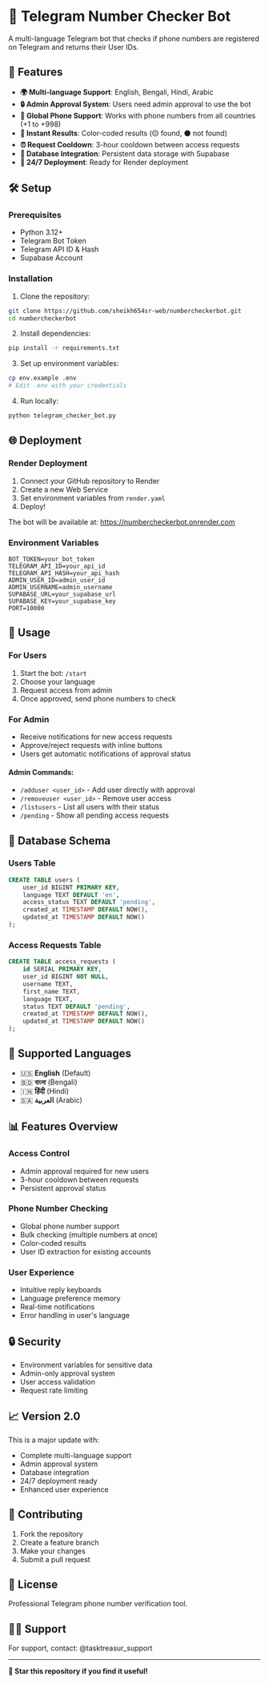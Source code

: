 # 📱 Telegram Number Checker Bot

A multi-language Telegram bot that checks if phone numbers are registered on Telegram and returns their User IDs.

## 🌟 Features

- **🌍 Multi-language Support**: English, Bengali, Hindi, Arabic
- **🔒 Admin Approval System**: Users need admin approval to use the bot
- **📱 Global Phone Support**: Works with phone numbers from all countries (+1 to +998)
- **🎯 Instant Results**: Color-coded results (🟡 found, ⚫ not found)
- **⏰ Request Cooldown**: 3-hour cooldown between access requests
- **💾 Database Integration**: Persistent data storage with Supabase
- **🚀 24/7 Deployment**: Ready for Render deployment

## 🛠️ Setup

### Prerequisites

- Python 3.12+
- Telegram Bot Token
- Telegram API ID & Hash
- Supabase Account

### Installation

1. Clone the repository:
```bash
git clone https://github.com/sheikh654sr-web/numbercheckerbot.git
cd numbercheckerbot
```

2. Install dependencies:
```bash
pip install -r requirements.txt
```

3. Set up environment variables:
```bash
cp env.example .env
# Edit .env with your credentials
```

4. Run locally:
```bash
python telegram_checker_bot.py
```

## 🌐 Deployment

### Render Deployment

1. Connect your GitHub repository to Render
2. Create a new Web Service
3. Set environment variables from `render.yaml`
4. Deploy!

The bot will be available at: https://numbercheckerbot.onrender.com

### Environment Variables

```
BOT_TOKEN=your_bot_token
TELEGRAM_API_ID=your_api_id
TELEGRAM_API_HASH=your_api_hash
ADMIN_USER_ID=admin_user_id
ADMIN_USERNAME=admin_username
SUPABASE_URL=your_supabase_url
SUPABASE_KEY=your_supabase_key
PORT=10000
```

## 🎯 Usage

### For Users

1. Start the bot: `/start`
2. Choose your language
3. Request access from admin
4. Once approved, send phone numbers to check

### For Admin

- Receive notifications for new access requests
- Approve/reject requests with inline buttons
- Users get automatic notifications of approval status

#### Admin Commands:
- `/adduser <user_id>` - Add user directly with approval
- `/removeuser <user_id>` - Remove user access  
- `/listusers` - List all users with their status
- `/pending` - Show all pending access requests

## 🔧 Database Schema

### Users Table
```sql
CREATE TABLE users (
    user_id BIGINT PRIMARY KEY,
    language TEXT DEFAULT 'en',
    access_status TEXT DEFAULT 'pending',
    created_at TIMESTAMP DEFAULT NOW(),
    updated_at TIMESTAMP DEFAULT NOW()
);
```

### Access Requests Table
```sql
CREATE TABLE access_requests (
    id SERIAL PRIMARY KEY,
    user_id BIGINT NOT NULL,
    username TEXT,
    first_name TEXT,
    language TEXT,
    status TEXT DEFAULT 'pending',
    created_at TIMESTAMP DEFAULT NOW(),
    updated_at TIMESTAMP DEFAULT NOW()
);
```

## 🎨 Supported Languages

- 🇺🇸 **English** (Default)
- 🇧🇩 **বাংলা** (Bengali)
- 🇮🇳 **हिंदी** (Hindi)
- 🇸🇦 **العربية** (Arabic)

## 📊 Features Overview

### Access Control
- Admin approval required for new users
- 3-hour cooldown between requests
- Persistent approval status

### Phone Number Checking
- Global phone number support
- Bulk checking (multiple numbers at once)
- Color-coded results
- User ID extraction for existing accounts

### User Experience
- Intuitive reply keyboards
- Language preference memory
- Real-time notifications
- Error handling in user's language

## 🔒 Security

- Environment variables for sensitive data
- Admin-only approval system
- User access validation
- Request rate limiting

## 📈 Version 2.0

This is a major update with:
- Complete multi-language support
- Admin approval system
- Database integration
- 24/7 deployment ready
- Enhanced user experience

## 🤝 Contributing

1. Fork the repository
2. Create a feature branch
3. Make your changes
4. Submit a pull request

## 📄 License

Professional Telegram phone number verification tool.

## 👨‍💻 Support

For support, contact: @tasktreasur_support

---

**🌟 Star this repository if you find it useful!**

